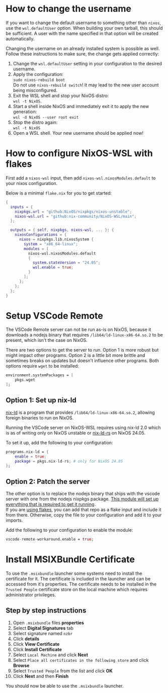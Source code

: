 # How to change the username

If you want to change the default username to something other than `nixos`, use the `wsl.defaultUser` option.
When building your own tarball, this should be sufficient. A user with the name specified in that option will be created automatically.

Changing the username on an already installed system is possible as well.
Follow these instructions to make sure, the change gets applied correctly:

1. Change the `wsl.defaultUser` setting in your configuration to the desired username.
2. Apply the configuration:\
   `sudo nixos-rebuild boot`\
   Do not use `nixos-rebuild switch`! It may lead to the new user account being misconfigured.
3. Exit the WSL shell and stop your NixOS distro:\
   `wsl -t NixOS`.
4. Start a shell inside NixOS and immediately exit it to apply the new generation:\
   `wsl -d NixOS --user root exit`
5. Stop the distro again:\
   `wsl -t NixOS`
6. Open a WSL shell. Your new username should be applied now!

# How to configure NixOS-WSL with flakes

First add a `nixos-wsl` input, then add `nixos-wsl.nixosModules.default` to your nixos configuration.

Below is a minimal `flake.nix` for you to get started:

```nix
{
  inputs = {
    nixpkgs.url = "github:NixOS/nixpkgs/nixos-unstable";
    nixos-wsl.url = "github:nix-community/NixOS-WSL/main";
  };

  outputs = { self, nixpkgs, nixos-wsl, ... }: {
    nixosConfigurations = {
      nixos = nixpkgs.lib.nixosSystem {
        system = "x86_64-linux";
        modules = [
          nixos-wsl.nixosModules.default
          {
            system.stateVersion = "24.05";
            wsl.enable = true;
          }
        ];
      };
    };
  };
}
```

# Setup VSCode Remote

The VSCode Remote server can not be run as-is on NixOS, because it downloads a nodejs binary that
requires `/lib64/ld-linux-x86-64.so.2` to be present, which isn't the case on NixOS.

There are two options to get the server to run.
Option 1 is more robust but might impact other programs. Option 2 is a little bit more brittle and sometimes breaks on updates but doesn't influence other programs.
Both options require `wget` to be installed:

```nix
environment.systemPackages = [
    pkgs.wget
];
```

## Option 1: Set up nix-ld

[nix-ld](https://github.com/Mic92/nix-ld) is a program that provides `/lib64/ld-linux-x86-64.so.2`,
allowing foreign binaries to run on NixOS.

Running the VSCode server on NixOS-WSL requires using nix-ld 2.0 which is as of writing only on NixOS unstable or [nix-ld-rs](https://github.com/nix-community/nix-ld-rs) on NixOS 24.05.

To set it up, add the following to your configuration:

```nix
programs.nix-ld = {
    enable = true;
    package = pkgs.nix-ld-rs; # only for NixOS 24.05
};
```

## Option 2: Patch the server

The other option is to replace the nodejs binary that ships with the vscode server with one from the nodejs nixpkgs package.
[This module will set up everything that is required to get it running](https://github.com/K900/vscode-remote-workaround/blob/main/vscode.nix).  
If you are [using flakes](./nix-flakes.md), you can add that repo as a flake input and include it from there.
Otherwise, copy the file to your configuration and add it to your imports.

Add the following to your configuration to enable the module:

```nix
vscode-remote-workaround.enable = true;
```

# Install MSIXBundle Certificate

To use the `.msixbundle` launcher some systems need to install the certificate
for it. The certificate is included in the launcher and can be accessed from
it's properties. The certificate needs to be installed in the `Trusted People`
certificate store on the local machine which requires administrator privileges.

## Step by step instructions

1. Open `.msixbundle` files __properties__
2. Select __Digital Signatures__ tab
3. Select signature named `nzbr`
4. Click __details__
5. Click __View Certificate__
6. Click __Install Certificate__
7. Select `Local Machine` and click __Next__
8. Select `Place all certificates in the following store` and click __Browse__
9. Select `Trusted People` from the list and click __OK__
10. Click __Next__ and then __Finish__

You should now be able to use the `.msixbundle` launcher.
